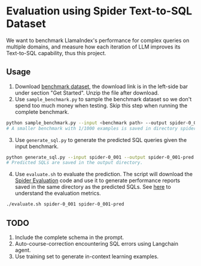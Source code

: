 # Evaluation using Spider Text-to-SQL Dataset

We want to benchmark LlamaIndex's performance for complex queries on
multiple domains, and measure how each iteration of LLM improves its
Text-to-SQL capability, thus this project.

## Usage

1. Download [benchmark dataset](https://yale-lily.github.io/spider),
the download link is in the left-side bar under section "Get Started". Unzip the file after download.
2. Use `sample_benchmark.py` to sample the benchmark dataset so we don't spend too much money when testing. Skip this step when running the complete benchmark.

```bash
python sample_benchmark.py --input <benchmark path> --output spider-0_001 --sample-factor 0.001
# A smaller benchmark with 1/1000 examples is saved in directory spider-0_001, which we use as our benchmark for testing purpose.
```

3. Use `generate_sql.py` to generate the predicted SQL queries given the input benchmark.

```bash
python generate_sql.py --input spider-0_001 --output spider-0_001-pred --model gpt-3.5-turbo
# Predicted SQLs are saved in the output directory.
```

4. Use `evaluate.sh` to evaluate the prediction. The script will download the [Spider Evaluation](https://github.com/taoyds/spider)
code and use it to generate performance reports saved in the
same directory as the predicted SQLs. See [here](https://github.com/taoyds/spider/tree/master/evaluation_examples) to understand the
evaluation metrics.

```bash
./evaluate.sh spider-0_001 spider-0_001-pred
```

## TODO

1. Include the complete schema in the prompt.
2. Auto-course-correction encountering SQL errors using Langchain agent.
3. Use training set to generate in-context learning examples.
